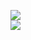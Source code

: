[![](https://img.shields.io/badge/Made%20With-Github%20Spray-lightgrey.svg?style=for-the-badge&logo=github)](https://github.com/Annihil/github-spray#7654)  
[![](https://i.imgur.com/2DrTn0Z.gif)](https://github.com/Annihil/github-spray)